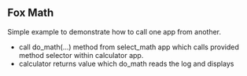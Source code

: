Fox Math
--------------------

Simple example to demonstrate how to call one app from another.

- call do_math(...) method from select_math app which calls provided method selector within calculator app.
- calculator returns value which do_math reads the log and displays

